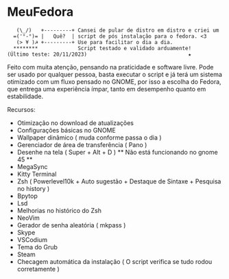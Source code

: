 # MeuFedora

~~~~~~~~~~~~~~~~~~~~~~~~~~~~~~~~~~~~~~~~~~~~~~~~~~~~~~~~~~~~~~~~~~~~~~~~~~~
   (\_/)   +---------+ Cansei de pular de distro em distro e criei um
  =('°-°)= |   Quê?  | script de pós instalação para o fedora. <3      
   (> ¥ )☭ +---------+ Use para facilitar o dia a dia. 
  ********             Script testado e validado arduamente!
(Último teste: 20/11/2023)                                 ★ 
~~~~~~~~~~~~~~~~~~~~~~~~~~~~~~~~~~~~~~~~~~~~~~~~~~~~~~~~~~~~~~~~~~~~~~~~~~~
  
Feito com muita atenção, pensando na praticidade e software livre.
Pode ser usado por qualquer pessoa, basta executar o script e já terá um sistema otimizado
com um fluxo pensado no GNOME, por isso a escolha do Fedora, que entrega uma experiência ímpar,
tanto em desempenho quanto em estabilidade. 

Recursos:
* Otimização no download de atualizações
* Configurações básicas no GNOME
* Wallpaper dinâmico ( muda conforme passa o dia )
* Gerenciador de área de transferência ( Pano )
* Desenhe na tela ( Super + Alt + D ) ** Não está funcionando no gnome 45 **
* MegaSync
* Kitty Terminal
* Zsh ( Powerlevel10k + Auto sugestão + Destaque de Sintaxe + Pesquisa no history )
* Bpytop
* Lsd
* Melhorias no histórico do Zsh
* NeoVim
* Gerador de senha aleatória ( mkpass )
* Skype
* VSCodium
* Tema do Grub
* Steam
* Checagem automática da instalação ( O script verifica se tudo rodou corretamente ) 

